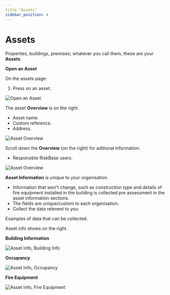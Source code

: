 ```yaml
---
title "Assets"
sidebar_position: 4
---
```

# Assets

Properties, buildings, premises; whatever you call them, these are your **Assets**.

**Open an Asset**

On the assets page:

1. Press on an asset.

![Open an Asset](/img/support/app/assessments/assetspage.webp "Open an Asset")

The asset **Overview** is on the right.

* Asset name.
* Custom reference.
* Address.

![Asset Overview](/img/support/app/fields/assetoverview.webp "Asset Overview")

Scroll down the **Overview** (on the right) for aditional information.

* Responsible RiskBase users.

![Asset Overview](/img/support/app/fields/assetoverviewplus.webp "Asset Overview")



**Asset Information** is unique to your organisation.

* Information that won't change, such as construction type and details of fire equipment installed in the building is collected pre assessment in the asset information sections.
* The fields are unique/custom to each organisation.
* Collect the data relevent to you.

Examples of data that can be collected.

Asset info shows on the right.

**Building Information**

![Asset Info, Building Info](/img/support/app/fields/assetinfobuilding.webp "Asset Info, Building Info")

**Occupancy**

![Asset Info, Occupancy](/img/support/app/fields/assetinfooccupancy.webp "Asset Info, Occupancy")

**Fire Equipment**

![Asset Info, Fire Equipment](/img/support/app/fields/assetinfofire.webp "Asset Info, Fire Equipment")
